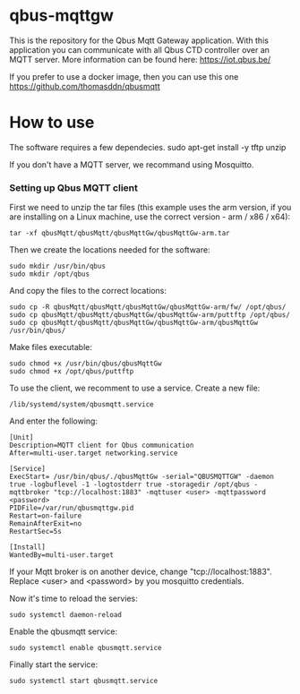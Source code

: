 # qbus-mqttgw

This is the repository for the Qbus Mqtt Gateway application. With this application you can communicate with all Qbus CTD controller over an MQTT server.
More information can be found here: https://iot.qbus.be/

If you prefer to use a docker image, then you can use this one https://github.com/thomasddn/qbusmqtt 

# How to use
The software requires a few dependecies. 
sudo apt-get install -y tftp unzip

If you don't have a MQTT server, we recommand using Mosquitto.

### Setting up Qbus MQTT client
First we need to unzip the tar files (this example uses the arm version, if you are installing on a Linux machine, use the correct version - arm / x86 / x64):

`tar -xf qbusMqtt/qbusMqtt/qbusMqttGw/qbusMqttGw-arm.tar`

Then we create the locations needed for the software:
```
sudo mkdir /usr/bin/qbus
sudo mkdir /opt/qbus
```

And copy the files to the correct locations:

```
sudo cp -R qbusMqtt/qbusMqtt/qbusMqttGw/qbusMqttGw-arm/fw/ /opt/qbus/
sudo cp qbusMqtt/qbusMqtt/qbusMqttGw/qbusMqttGw-arm/puttftp /opt/qbus/
sudo cp qbusMqtt/qbusMqtt/qbusMqttGw/qbusMqttGw-arm/qbusMqttGw /usr/bin/qbus/
```
Make files executable:
```
sudo chmod +x /usr/bin/qbus/qbusMqttGw
sudo chmod +x /opt/qbus/puttftp
```

To use the client, we recomment to use a service.
Create a new file:

`/lib/systemd/system/qbusmqtt.service`

And enter the following:
```
[Unit]
Description=MQTT client for Qbus communication
After=multi-user.target networking.service

[Service]
ExecStart= /usr/bin/qbus/./qbusMqttGw -serial="QBUSMQTTGW" -daemon true -logbuflevel -1 -logtostderr true -storagedir /opt/qbus -mqttbroker "tcp://localhost:1883" -mqttuser <user> -mqttpassword <password>
PIDFile=/var/run/qbusmqttgw.pid
Restart=on-failure
RemainAfterExit=no
RestartSec=5s

[Install]
WantedBy=multi-user.target
```

If your Mqtt broker is on another device, change "tcp://localhost:1883".  
Replace \<user\> and \<password\> by you mosquitto credentials.


Now it's time to reload the servies:

`sudo systemctl daemon-reload`

Enable the qbusmqtt service:

`sudo systemctl enable qbusmqtt.service`
  
Finally start the service:

`sudo systemctl start qbusmqtt.service`
